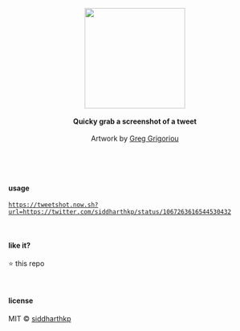 <p align="center">
  <img src="https://cdn.dribbble.com/users/31506/screenshots/2621777/automatingtweets.png" height="200px"/>
  <br><br>
  <b>Quicky grab a screenshot of a tweet</b>
  <br><br>
  Artwork by <a href="https://dribbble.com/Greg_Grigoriou">Greg Grigoriou</a>
</p>

&nbsp;

&nbsp;

#### usage

[`https://tweetshot.now.sh?url=https://twitter.com/siddharthkp/status/1067263616544530432`](https://tweetshot.now.sh?url=https://twitter.com/siddharthkp/status/1067263616544530432)

&nbsp;

#### like it?

:star: this repo

&nbsp;

#### license

MIT © [siddharthkp](https://github.com/siddharthkp)

